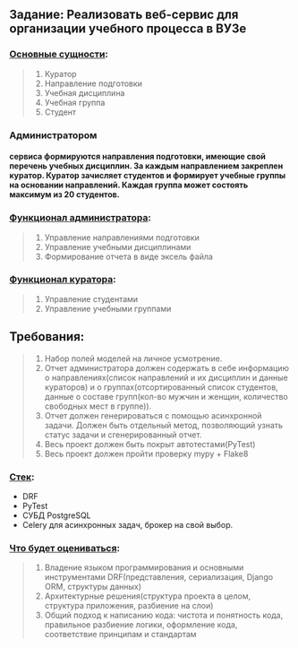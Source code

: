 ## Задание: Реализовать веб-сервис для организации учебного процесса в ВУЗе

### <u>Основные сущности</u>:

> 1. Куратор
> 2. Направление подготовки
> 3. Учебная дисциплина
> 4. Учебная группа
> 5. Студент

### Администратором 
#### сервиса формируются направления подготовки, имеющие свой перечень учебных дисциплин. За каждым направлением закреплен куратор. Куратор зачисляет студентов и формирует учебные группы на основании направлений. Каждая группа может состоять максимум из 20 студентов.


### <u>Функционал администратора</u>:
> 1. Управление направлениями подготовки
> 2. Управление учебными дисциплинами
> 3. Формирование отчета в виде эксель файла

### <u>Функционал куратора</u>:
> 1. Управление студентами
> 2. Управление учебными группами

## Требования:
> 1. Набор полей моделей на личное усмотрение.
> 2. Отчет администратора должен содержать в себе информацию о направлениях(список направлений и их дисциплин и данные кураторов) и о группах(отсортированный список студентов, данные о составе групп(кол-во мужчин и женщин, количество свободных мест в группе)).
> 3. Отчет должен генерироваться с помощью асинхронной задачи. Должен быть отдельный метод, позволяющий узнать статус задачи и сгенерированный отчет.
> 4. Весь проект должен быть покрыт автотестами(PyTest)
> 5. Весь проект должен пройти проверку mypy + Flake8

### <u>Стек</u>: 
- DRF
- PyTest
- СУБД PostgreSQL
- Celery для асинхронных задач, брокер на свой выбор.

### <u>Что будет оцениваться</u>:
> 1. Владение языком программирования и основными инструментами DRF(представления, сериализация, Django ORM, структуры данных)
> 2. Архитектурные решения(структура проекта в целом, структура приложения, разбиение на слои)
> 3. Общий подход к написанию кода: чистота и понятность кода, правильное разбиение логики, оформление кода, соответствие принципам и стандартам